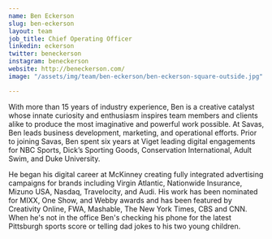```yaml
---
name: Ben Eckerson
slug: ben-eckerson
layout: team
job_title: Chief Operating Officer
linkedin: eckerson
twitter: beneckerson
instagram: beneckerson
website: http://beneckerson.com/
image: "/assets/img/team/ben-eckerson/ben-eckerson-square-outside.jpg"

---
```


With more than 15 years of industry experience, Ben is a creative catalyst whose innate curiosity and enthusiasm inspires team members and clients alike to produce the most imaginative and powerful work possible.  At Savas, Ben leads business development, marketing, and operational efforts. Prior to joining Savas, Ben spent six years at Viget leading digital engagements for NBC Sports, Dick’s Sporting Goods, Conservation International, Adult Swim, and Duke University.

He began his digital career at McKinney creating fully integrated advertising campaigns for brands including Virgin Atlantic, Nationwide Insurance, Mizuno USA, Nasdaq, Travelocity, and Audi. His work has been nominated for MIXX, One Show, and Webby awards and has been featured by Creativity Online, FWA, Mashable, The New York Times, CBS and CNN. When he's not in the office Ben's checking his phone for the latest Pittsburgh sports score or telling dad jokes to his two young children.